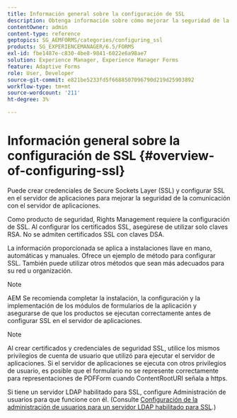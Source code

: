 ```yaml
---
title: Información general sobre la configuración de SSL
description: Obtenga información sobre cómo mejorar la seguridad de la comunicación configurando SSL.
contentOwner: admin
content-type: reference
geptopics: SG_AEMFORMS/categories/configuring_ssl
products: SG_EXPERIENCEMANAGER/6.5/FORMS
exl-id: fbe1487e-c830-4be8-9841-6022e6a98ae7
solution: Experience Manager, Experience Manager Forms
feature: Adaptive Forms
role: User, Developer
source-git-commit: e821be5233fd5f6688507096790d219d25903892
workflow-type: tm+mt
source-wordcount: '211'
ht-degree: 3%

---
```


# Información general sobre la configuración de SSL {#overview-of-configuring-ssl}

Puede crear credenciales de Secure Sockets Layer (SSL) y configurar SSL en el servidor de aplicaciones para mejorar la seguridad de la comunicación con el servidor de aplicaciones.

Como producto de seguridad, Rights Management requiere la configuración de SSL. Al configurar los certificados SSL, asegúrese de utilizar solo claves RSA. No se admiten certificados SSL con claves DSA.

La información proporcionada se aplica a instalaciones llave en mano, automáticas y manuales. Ofrece un ejemplo de método para configurar SSL. También puede utilizar otros métodos que sean más adecuados para su red u organización.

>[!NOTE]
>
>AEM Se recomienda completar la instalación, la configuración y la implementación de los módulos de formularios de la aplicación y asegurarse de que los productos se ejecutan correctamente antes de configurar SSL en el servidor de aplicaciones.

>[!NOTE]
>
>Al crear certificados y credenciales de seguridad SSL, utilice los mismos privilegios de cuenta de usuario que utilizó para ejecutar el servidor de aplicaciones. Si el servidor de aplicaciones se ejecuta con otros privilegios de usuario, es posible que el formulario no se represente correctamente para representaciones de PDFForm cuando ContentRootURI señala a https.

Si tiene un servidor LDAP habilitado para SSL, configure Administración de usuarios para que funcione con él. (Consulte [Configuración de la administración de usuarios para un servidor LDAP habilitado para SSL](/help/forms/using/admin-help/configure-user-management-ssl-enabled.md#configure-user-management-for-an-ssl-enabled-ldap-server).)
